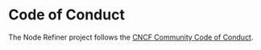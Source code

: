 # Code of Conduct
The Node Refiner project follows the [CNCF Community Code of Conduct](https://github.com/cncf/foundation/blob/master/code-of-conduct.md).